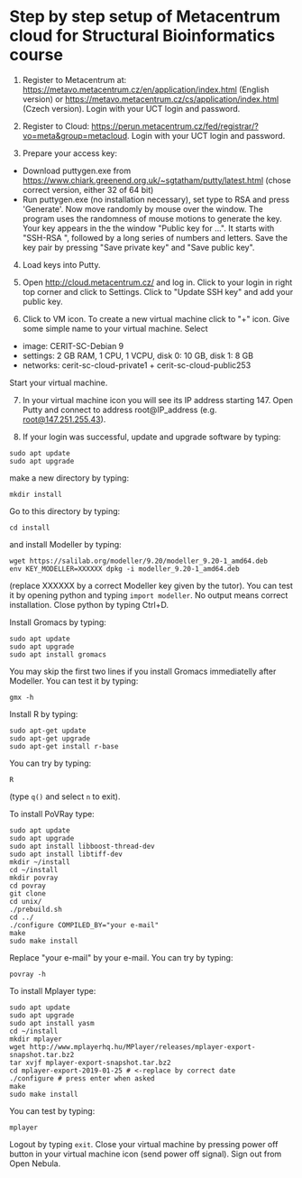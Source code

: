 # Step by step setup of Metacentrum cloud for Structural Bioinformatics course

1. Register to Metacentrum at:
https://metavo.metacentrum.cz/en/application/index.html (English version) or
https://metavo.metacentrum.cz/cs/application/index.html (Czech version).
Login with your UCT login and password.

2. Register to Cloud:
https://perun.metacentrum.cz/fed/registrar/?vo=meta&group=metacloud.
Login with your UCT login and password.

3. Prepare your access key:
- Download puttygen.exe from https://www.chiark.greenend.org.uk/~sgtatham/putty/latest.html (chose correct version, either 32 of 64 bit)
- Run puttygen.exe (no installation necessary), set type to RSA and press 'Generate'. Now move randomly by mouse over the window. The program uses the randomness of mouse motions to generate the key. Your key appears in the the window "Public key for ...". It starts with "SSH-RSA ", followed by a long series of numbers and letters. Save the key pair by pressing "Save private key" and "Save public key".

4. Load keys into Putty.

5. Open http://cloud.metacentrum.cz/ and log in. Click to your login in right top corner and click to Settings. Click to "Update SSH key" and add your public key.

6. Click to VM icon. To create a new virtual machine click to "+" icon. Give some simple name to your virtual machine. Select
- image: CERIT-SC-Debian 9
- settings: 2 GB RAM, 1 CPU, 1 VCPU, disk 0: 10 GB, disk 1: 8 GB
- networks: cerit-sc-cloud-private1 + cerit-sc-cloud-public253

Start your virtual machine.

7. In your virtual machine icon you will see its IP address starting 147. Open Putty and connect to address root@IP_address (e.g. root@147.251.255.43).

8. If your login was successful, update and upgrade software by typing:
```
sudo apt update
sudo apt upgrade
```
make a new directory by typing:
```
mkdir install
```
Go to this directory by typing:
```
cd install
```
and install Modeller by typing:
```
wget https://salilab.org/modeller/9.20/modeller_9.20-1_amd64.deb
env KEY_MODELLER=XXXXXX dpkg -i modeller_9.20-1_amd64.deb 
```
(replace XXXXXX by a correct Modeller key given by the tutor). You can test it by opening python and typing `import modeller`. No output means correct installation. Close python by typing Ctrl+D.

Install Gromacs by typing:
```
sudo apt update
sudo apt upgrade
sudo apt install gromacs
```
You may skip the first two lines if you install Gromacs immediatelly after Modeller. You can test it by typing:
```
gmx -h
```

Install R by typing:
```
sudo apt-get update
sudo apt-get upgrade
sudo apt-get install r-base
```
You can try by typing:
```
R
```
(type `q()` and select `n` to exit).

To install PoVRay type:
```
sudo apt update
sudo apt upgrade
sudo apt install libboost-thread-dev
sudo apt install libtiff-dev
mkdir ~/install
cd ~/install
mkdir povray
cd povray
git clone
cd unix/
./prebuild.sh
cd ../
./configure COMPILED_BY="your e-mail"
make
sudo make install
```
Replace "your e-mail" by your e-mail. You can try by typing:
```
povray -h
```

To install Mplayer type:
```
sudo apt update
sudo apt upgrade
sudo apt install yasm
cd ~/install
mkdir mplayer
wget http://www.mplayerhq.hu/MPlayer/releases/mplayer-export-snapshot.tar.bz2
tar xvjf mplayer-export-snapshot.tar.bz2
cd mplayer-export-2019-01-25 # <-replace by correct date
./configure # press enter when asked
make
sudo make install
````
You can test by typing:
```
mplayer
```

Logout by typing `exit`. Close your virtual machine by pressing power off button in your virtual machine icon
(send power off signal). Sign out from Open Nebula.



